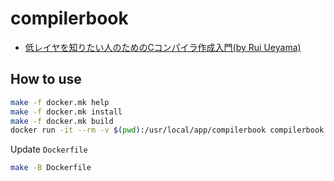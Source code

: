 # compilerbook

- [低レイヤを知りたい人のためのCコンパイラ作成入門(by Rui Ueyama)](https://www.sigbus.info/compilerbook)

## How to use
~~~sh
make -f docker.mk help
make -f docker.mk install
make -f docker.mk build
docker run -it --rm -v $(pwd):/usr/local/app/compilerbook compilerbook bash
~~~

Update `Dockerfile`
~~~sh
make -B Dockerfile
~~~~
